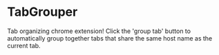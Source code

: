 # TabGrouper

Tab organizing chrome extension! Click the 'group tab' button to automatically group together tabs that share the same host name as the current tab.
